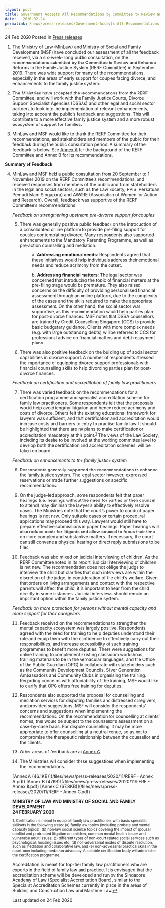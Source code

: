 ```yaml
---
layout: post
title: Government Accepts All Recommendations by Committee to Review and Enhance Reforms in the Family Justice System
date:   2020-02-24
permalink: /news/press-releases/Government-Accepts-All-Recommendations-by-Committee-to-Review-and-Enhance-Reforms-in-the-Family-Justice-System
---
```


24 Feb 2020 Posted in [Press releases](/news/press-releases)

1.  The Ministry of Law (MinLaw) and Ministry of Social and Family Development (MSF) have concluded our assessment of all the feedback received, via a six-week- long public consultation, on the recommendations submitted by the Committee to Review and Enhance Reforms in the Family Justice System (RERF Committee) in September 2019. There was wide support for many of the recommendations, especially in the areas of early support for couples facing divorce, and enhancements to the family justice system.  

2.  The Ministries have accepted the recommendations from the RERF Committee, and will work with the Family Justice Courts, Divorce Support Specialist Agencies (DSSAs) and other legal and social sector partners to look into the implementation of relevant enhancements, taking into account the public’s feedback and suggestions. This will contribute to a more effective family justice system and a more robust ecosystem of support for families.

3.  MinLaw and MSF would like to thank the RERF Committee for their recommendations, and stakeholders and members of the public for their feedback during the public consultation period. A summary of the feedback is below. See <u>Annex A</u> for the background of the RERF Committee and <u>Annex B</u> for its recommendations.

<b>Summary of Feedback</b>

<ol start="4">
<li>MinLaw and MSF held a public consultation from 20 September to 1 November 2019 on the RERF Committee’s recommendations, and received responses from members of the public and from stakeholders in the legal and social sectors, such as the Law Society, PPIS (Persatuan Pemudi Islam Singapura) and AWARE (Association of Women for Action and Research). Overall, feedback was supportive of the RERF Committee’s recommendations.</li> 

<i>Feedback on strengthening upstream pre-divorce support for couples</i>

<ol start="5">
<li>There was generally positive public feedback on the introduction of a consolidated online platform to provide pre-filing support for couples contemplating divorce. Many respondents also supported enhancements to the Mandatory Parenting Programme, as well as pre-action counselling and mediation.</li> 

<p style="margin-left: 40px">a. <b>Addressing emotional needs</b>: Respondents agreed that these initiatives would help individuals address their emotional needs and reduce acrimony from the outset.</p>

<p style="margin-left: 40px">b. <b>Addressing financial matters</b>: The legal sector was concerned that introducing the topic of financial matters at the pre-filing stage would be premature. They also raised concerns on the difficulty of providing personalised financial assessment through an online platform, due to the complexity of the cases and the skills required to make the appropriate assessment. On the other hand, the social sector was supportive, as this recommendation would help parties plan for post-divorce finances. MSF notes that DSSA counsellors are trained by Credit Counselling Singapore (CCS) to provide basic budgetary guidance. Clients with more complex needs (e.g. with large outstanding debts) will be referred to CCS for professional advice on financial matters and debt repayment plans.</p></ol>

<ol start="6">
<li>There was also positive feedback on the building up of social sector capabilities in divorce support. A number of respondents stressed the importance of equipping divorce support professionals with financial counselling skills to help divorcing parties plan for post-divorce finances.</li></ol>

<i>Feedback on certification and accreditation of family law practitioners</i>

<ol start="7">
<li>There was varied feedback on the recommendations for a certification programme and specialist accreditation scheme for family law practitioners. Some respondents felt that the proposals would help avoid lengthy litigation and hence reduce acrimony and costs of divorce. Others felt the existing educational framework for lawyers was sufficient, and that certification and accreditation would increase costs and barriers to entry to practise family law. It should be highlighted that there are no plans to make certification or accreditation mandatory at this point.<sup><a href="#fn1" id="ref1">1</a></sup>  The views of the Law Society, including its desire to be involved at the working committee level to develop both the certification and accreditation schemes, will be taken on board.</li></ol>

<i>Feedback on enhancements to the family justice system</i>

<ol start="8">
<li>Respondents generally supported the recommendations to enhance the family justice system. The legal sector however, expressed reservations or made further suggestions on specific recommendations.</li></ol>

<ol start="9">
<li>On the judge-led approach, some respondents felt that paper hearings (i.e. hearings without the need for parties or their counsel to attend) may diminish the lawyer’s ability to effectively resolve cases. The Ministries note that the court’s power to conduct paper hearings is not new. Only suitable cases or certain procedural applications may proceed this way. Lawyers would still have to prepare effective submissions in paper hearings. Paper hearings will also reduce costs for litigants and allow counsel to focus their time on more complex and substantive matters. If necessary, the court can still convene a physical hearing or direct reply submissions to be filed.</li></ol>

<ol start="10">
<li>Feedback was also mixed on judicial interviewing of children. As the RERF Committee noted in its report, judicial interviewing of children is not new. The recommendation does not oblige the judge to interview the child but clarifies that such interviews are within the discretion of the judge, in consideration of the child’s welfare. Given that orders on living arrangements and contact with the respective parents will affect the child, it is important to hear from the child directly in some instances. Judicial interviews should remain an important option within the family justice system.</li></ol>

<i>Feedback on more protection for persons without mental capacity and more support for their caregivers</i>

<ol start="11">
<li>Feedback received on the recommendations to strengthen the mental capacity ecosystem was largely positive. Respondents agreed with the need for training to help deputies understand their role and equip them with the confidence to effectively carry out their responsibilities, and increase accessibility of such training programmes to benefit more deputies. There were suggestions for online training to complement existing classroom workshops, training materials to be in the vernacular languages, and the Office of the Public Guardian (OPG) to collaborate with stakeholders such as the Community Development Councils, Silver Generation Ambassadors and Community Clubs in organising the training. Regarding concerns with affordability of the training, MSF would like to clarify that OPG offers free training for deputies.</li></ol>

<ol start="12">
<li>Respondents also supported the proposal for counselling and mediation services for disputing families and distressed caregivers, and provided suggestions. MSF will consider the respondents’ concerns and suggestions when implementing the recommendations. On the recommendation for counselling at clients’ homes, this would be subject to the counsellor’s assessment on a case-by-case basis. For dispute counselling, it may be more appropriate to offer counselling at a neutral venue, so as not to compromise the therapeutic relationship between the counsellor and the clients.</li></ol>

<ol start="13">
<li>Other areas of feedback are at <u>Annex C</u>.</li></ol>

<ol start="14">
<li>The Ministries will consider these suggestions when implementing the recommendations.</li></ol>

[Annex A (46.1KB)](/files/news/press-releases/2020/11/RERF - Annex A.pdf) 
[Annex B (47KB)](/files/news/press-releases/2020/11/RERF - Annex B.pdf) 
[Annex C (67.8KB)](/files/news/press-releases/2020/11/RERF - Annex C.pdf) 

<b>MINISTRY OF LAW AND MINISTRY OF SOCIAL AND FAMILY DEVELOPMENT</b><br>
<b>24 FEBRUARY 2020</b>

<p><sup id="fn1">1. Certification is meant to equip all family law practitioners with basic specialist skillsets in the following areas: (a) family law topics (including probate and mental capacity topics); (b) non-law social science topics covering the impact of spousal conflict and protracted litigation on children, common mental health issues and vulnerable adult issues; (c) different types of non-court related social services such as psychological, housing issues etc; (d) non-adversarial modes of dispute resolution, such as mediation and collaborative law; and (e) non-adversarial practical skills in the courtroom including mediation advocacy. A suitable certification body will administer the certification programme. 

Accreditation is meant for top-tier family law practitioners who are experts in the field of family law and practice. It is envisaged that the accreditation scheme will be developed and run by the Singapore Academy of Law (Specialist Accreditation Board), similar to the Specialist Accreditation Schemes currently in place in the areas of Building and Construction Law and Maritime Law.<a href="#ref1" title="Jump back to footnote 1 in the text.">↩</a></sup></p>

<p class="right-side-updated">Last updated on 24 Feb 2020</p> 
